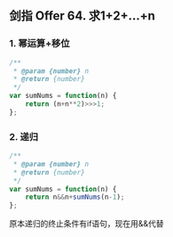 ## 剑指 Offer 64. 求1+2+…+n

### 1. 幂运算+移位

```javascript
/**
 * @param {number} n
 * @return {number}
 */
var sumNums = function(n) {
    return (n+n**2)>>>1;
};
```

### 2. 递归

```javascript
/**
 * @param {number} n
 * @return {number}
 */
var sumNums = function(n) {
    return n&&n+sumNums(n-1);
};
```

原本递归的终止条件有if语句，现在用&&代替

